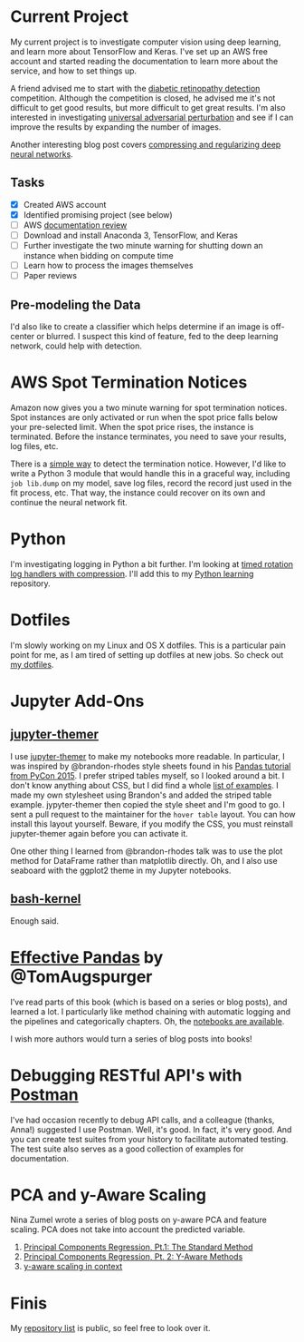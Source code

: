 # Current Project

My current project is to investigate computer vision using deep learning, and learn more about TensorFlow and Keras. I've set up an AWS free account and started reading the documentation to learn more about the service, and how to set things up.

A friend advised me to start with the [diabetic retinopathy detection](https://www.kaggle.com/c/diabetic-retinopathy-detection) competition. Although the competition is closed, he advised me it's not difficult to get good results, but more difficult to get great results. I'm also interested in investigating [universal adversarial perturbation](https://arxiv.org/abs/1610.08401) and see if I can improve the results by expanding the number of images.

Another interesting blog post covers [compressing and regularizing deep neural networks](https://www.oreilly.com/ideas/compressing-and-regularizing-deep-neural-networks).

## Tasks

- [x] Created AWS account
- [x] Identified promising project (see below)
- [ ] AWS [documentation review](http://docs.aws.amazon.com/AWSEC2/latest/UserGuide/get-set-up-for-amazon-ec2.html)
- [ ] Download and install Anaconda 3, TensorFlow, and Keras
- [ ] Further investigate the two minute warning for shutting down an instance when bidding on compute time
- [ ] Learn how to process the images themselves
- [ ] Paper reviews

## Pre-modeling the Data

I'd also like to create a classifier which helps determine if an image is off-center or blurred. I suspect this kind of feature, fed to the deep learning network, could help with detection.

# AWS Spot Termination Notices

Amazon now gives you a two minute warning for spot termination notices. Spot instances are only activated or run when the spot price falls below your pre-selected limit. When the spot price rises, the instance is terminated. Before the instance terminates, you need to save your results, log files, etc.

There is a [simple way](https://blog.fugue.co/2015-01-06-spot-termination-notices.html) to detect the termination notice. However, I'd like to write a Python 3 module that would handle this in a graceful way, including ```job lib.dump``` on my model, save log files, record the record just used in the fit process, etc. That way, the instance could recover on its own and continue the neural network fit.

# Python

I'm investigating logging in Python a bit further. I'm looking at [timed rotation log handlers with compression](http://stackoverflow.com/questions/8467978/python-want-logging-with-log-rotation-and-compression). I'll add this to my [Python learning](https://github.com/dtsmith2001/python-learning-code) repository.

# Dotfiles

I'm slowly working on my Linux and OS X dotfiles. This is a particular pain point for me, as I am tired of setting up dotfiles at new jobs. So check out [my dotfiles](https://github.com/dtsmith2001/configuration).

# Jupyter Add-Ons

## [jupyter-themer](https://github.com/transcranial/jupyter-themer)

I use [jupyter-themer](https://github.com/transcranial/jupyter-themer) to make my notebooks more readable. In particular, I was inspired by @brandon-rhodes style sheets found in his [Pandas tutorial from PyCon 2015](https://github.com/brandon-rhodes/pycon-pandas-tutorial). I prefer striped tables myself, so I looked around a bit. I don't know anything about CSS, but I did find a whole [list of examples](http://www.w3schools.com/css/css_table.asp). I made my own stylesheet using Brandon's and added the striped table example. jypyter-themer then copied the style sheet and I'm good to go. I sent a pull request to the maintainer for the ```hover table``` layout. You can how install this layout yourself. Beware, if you modify the CSS, you must reinstall jupyter-themer again before you can activate it.

One other thing I learned from @brandon-rhodes talk was to use the plot method for DataFrame rather than matplotlib directly. Oh, and I also use seaboard with the ggplot2 theme in my Jupyter notebooks.

## [bash-kernel](https://github.com/takluyver/bash_kernel)

Enough said.

# [Effective Pandas](https://leanpub.com/effective-pandas) by @TomAugspurger

I’ve read parts of this book (which is based on a series or blog posts), and learned a lot. I particularly like method chaining with automatic logging and the pipelines and categorically chapters. Oh, the [notebooks are available](https://github.com/TomAugspurger/modern-pandas).

I wish more authors would turn a series of blog posts into books!

# Debugging RESTful API's with [Postman](https://www.getpostman.com)

I've had occasion recently to debug API calls, and a colleague (thanks, Anna!) suggested I use Postman. Well, it's good. In fact, it's very good. And you can create test suites from your history to facilitate automated testing. The test suite also serves as a good collection of examples for documentation.

# PCA and y-Aware Scaling

Nina Zumel wrote a series of blog posts on y-aware PCA and feature scaling. PCA does not take into account the predicted variable.

1. [Principal Components Regression, Pt.1: The Standard Method](http://www.win-vector.com/blog/2016/05/pcr_part1_xonly/)
2. [Principal Components Regression, Pt. 2: Y-Aware Methods](http://www.win-vector.com/blog/2016/05/pcr_part2_yaware/)
3. [y-aware scaling in context](http://www.win-vector.com/blog/2016/06/y-aware-scaling-in-context/)

# Finis

My [repository list](https://github.com/dtsmith2001?tab=repositories) is public, so feel free to look over it.